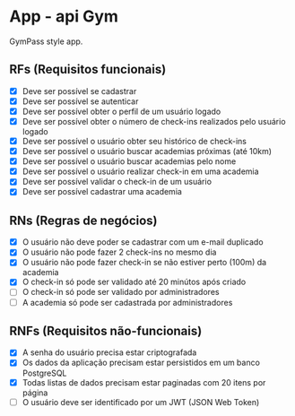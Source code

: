 # App - api Gym

GymPass style app.

## RFs (Requisitos funcionais)

- [x] Deve ser possível se cadastrar
- [x] Deve ser possível se autenticar
- [x] Deve ser possível obter o perfil de um usuário logado
- [x] Deve ser possível obter o número de check-ins realizados pelo usuário logado
- [x] Deve ser possível o usuário obter seu histórico de check-ins
- [x] Deve ser possível o usuário buscar academias próximas (até 10km)
- [x] Deve ser possível o usuário buscar academias pelo nome
- [x] Deve ser possível o usuário realizar check-in em uma academia
- [x] Deve ser possível validar o check-in de um usuário
- [x] Deve ser possível cadastrar uma academia

## RNs (Regras de negócios)

- [x] O usuário não deve poder se cadastrar com um e-mail duplicado
- [x] O usuário não pode fazer 2 check-ins no mesmo dia
- [x] O usuário não pode fazer check-in se não estiver perto (100m) da academia
- [x] O check-in só pode ser validado até 20 minútos após criado
- [ ] O check-in só pode ser validado por administradores
- [ ] A academia só pode ser cadastrada por administradores

## RNFs (Requisitos não-funcionais)

- [x] A senha do usuário precisa estar criptografada
- [x] Os dados da aplicação precisam estar persistidos em um banco PostgreSQL
- [x] Todas listas de dados precisam estar paginadas com 20 itens por página
- [ ] O usuário deve ser identificado por um JWT (JSON Web Token)
